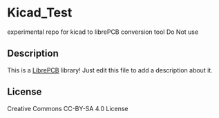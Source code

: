 # Kicad_Test
experimental repo for kicad to librePCB conversion tool
Do Not use

## Description

This is a [LibrePCB](https://librepcb.org) library!
Just edit this file to add a description about it.

## License


Creative Commons CC-BY-SA 4.0 License